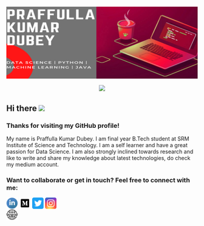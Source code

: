 <!--
**PraffullaDubey/PraffullaDubey** is a ✨ _special_ ✨ repository because its `README.md` (this file) appears on your GitHub profile.

Here are some ideas to get you started:

- 🔭 I’m currently working on ...
- 🌱 I’m currently learning ...
- 👯 I’m looking to collaborate on ...
- 🤔 I’m looking for help with ...
- 💬 Ask me about ...
- 📫 How to reach me: ...
- 😄 Pronouns: ...
- ⚡ Fun fact: ...
-->

![Banner](https://github.com/PraffullaDubey/PraffullaDubey/blob/main/Github-Profile-Cover.png)

<!-- retro visitor counter -->  
<p align="center">   
  <img src="https://profile-counter.glitch.me/{PraffullaDubey}/count.svg" />  
</p>  

<!-- ### Hi there 👋 -->

<!-- welcome message with gif -->  
<h2>Hi there <img src="https://media.giphy.com/media/hvRJCLFzcasrR4ia7z/giphy.gif" width="25px"></h2>

<h3>Thanks for visiting my GitHub profile!</h3> 

<!-- About me -->  
<p> My name is Praffulla Kumar Dubey. I am final year B.Tech student at SRM Institute of Science and Technology. I am a self learner and have a great passion for Data Science. I am also strongly inclined towards research and like to write and share my knowledge about latest technologies, do check my medium account. </p>

<!-- Social Links --> 

<h3 align="left">Want to collaborate or get in touch? Feel free to connect with me:</h3>  
<p align="left">

<a href="https://www.linkedin.com/in/praffullakumardubey/" target="blank"><img align="center" src="https://github.com/PraffullaDubey/PraffullaDubey/blob/main/assets/linkedin.svg" alt="PraffullaDubey" height="30" width="30" /></a>
<a href = "https://praffullakrdubey.medium.com/" target="blank"><img align="center" src="https://github.com/PraffullaDubey/PraffullaDubey/blob/main/assets/medium.svg" alt="PraffullaDubey" height="30" width="30" /></a>
<a href="https://twitter.com/praffullakdubey" target="blank"><img align="center" src="https://github.com/PraffullaDubey/PraffullaDubey/blob/main/assets/twitter.svg" alt="PraffullaDubey" height="30" width="30" /></a>
<a href="https://instagram.com/praffulla_dubey" target="blank"><img align="center" src="https://github.com/PraffullaDubey/PraffullaDubey/blob/main/assets/instagram.svg" alt="PraffullaDubey" height="30" width="30" /></a>  
<a href = "https://praffulladubey.github.io/" target="blank"><img align="center" src="https://github.com/PraffullaDubey/PraffullaDubey/blob/main/assets/web.svg" alt="PraffullaDubey" height="30" width="30" /></a>
</p>

